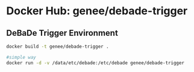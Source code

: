 Docker Hub: genee/debade-trigger
===========
## DeBaDe Trigger Environment
```bash
docker build -t genee/debade-trigger .

#simple way
docker run -d -v /data/etc/debade:/etc/debade genee/debade-trigger
```

